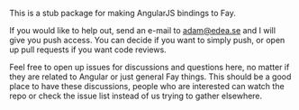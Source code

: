 This is a stub package for making AngularJS bindings to Fay.

If you would like to help out, send an e-mail to adam@edea.se and I will give you push access. You can decide if you want to simply push, or open up pull requests if you want code reviews.

Feel free to open up issues for discussions and questions here, no matter if they are related to Angular or just general Fay things. This should be a good place to have these discussions, people who are interested can watch the repo or check the issue list instead of us trying to gather elsewhere.
